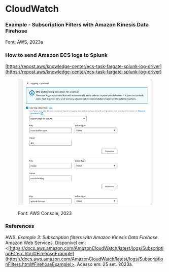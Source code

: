 # CloudWatch

### Example - Subscription Filters with Amazon Kinesis Data Firehose

Font: AWS, 2023a



### How to send Amazon ECS logs to Splunk

[https://repost.aws/knowledge-center/ecs-task-fargate-splunk-log-driver](https://repost.aws/knowledge-center/ecs-task-fargate-splunk-log-driver)

<figure><img src="../../.gitbook/assets/image (123).png" alt=""><figcaption><p>Font: AWS Console, 2023</p></figcaption></figure>

### References

AWS. _Example 3: Subscription filters with Amazon Kinesis Data Firehose_. Amazon Web Services. Disponível em: <[https://docs.aws.amazon.com/AmazonCloudWatch/latest/logs/SubscriptionFilters.html#FirehoseExample](https://docs.aws.amazon.com/AmazonCloudWatch/latest/logs/SubscriptionFilters.html#FirehoseExample)>. Acesso em: 25 set. 2023a.
